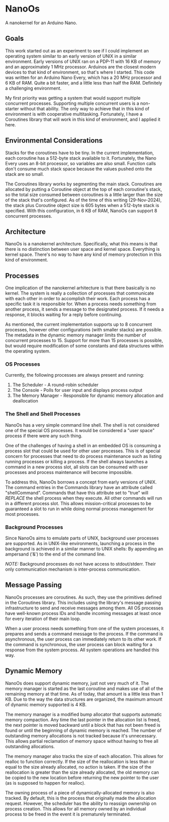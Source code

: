 # NanoOs

A nanokernel for an Arduino Nano.

## Goals

This work started out as an experiment to see if I could implement an operating system similar to an early version of UNIX in a similar environment.  Early versions of UNIX ran on a PDP-11 with 16 KB of memory and an approximately 1 MHz processor.  Arduinos are the closest modern devices to that kind of environment, so that's where I started.  This code was written for an Arduino Nano Every, which has a 20 MHz processor and 6 KB of RAM.  Quite a bit faster, and a little less than half the RAM.  Definitely a challenging environment.

My first priority was getting a system that would support multiple concurrent processes.  Supporting multiple concurrent users is a non-starter without that ability.  The only way to achieve that in this kind of environment is with cooperative multitasking.  Fortunately, I have a Coroutines library that will work in this kind of environment, and I applied it here.

## Environmental Considerations

Stacks for the coroutines have to be tiny.  In the current implementation, each coroutine has a 512-byte stack available to it.  Fortunately, the Nano Every uses an 8-bit processor, so variables are also small.  Function calls don't consume much stack space because the values pushed onto the stack are so small.

The Coroutines library works by segmenting the main stack.  Coroutines are allocated by putting a Coroutine object at the top of each coroutine's stack, so the total size consumed between coroutines is a little larger than the size of the stack that's configured.  As of the time of this writing (29-Nov-2024), the stack plus Coroutine object size is 605 bytes when a 512-byte stack is specified.  With this configuration, in 6 KB of RAM, NanoOs can support 8 concurrent processes.

## Architecture

NanoOs is a nanokernel architecture.  Specifically, what this means is that there is no distinction between user space and kernel space.  Everything is kernel space.  There's no way to have any kind of memory protection in this kind of environment.


## Processes

One implication of the nanokernel arhitecture is that there basically is no kernel.  The system is really a collection of processes that communicate with each other in order to accomplish their work.  Each process has a specific task it is responsible for.  When a process needs something from another process, it sends a message to the designated process.  If it needs a response, it blocks waiting for a reply before continuing.

As mentioned, the current implementation supports up to 8 concurrent processes, however other configurations (with smaller stacks) are possible.  The metadata in the dynamic memory manager limits the number of concurrent processes to 15.  Support for more than 15 processes is possible, but would require modification of some constants and data structures within the operating system.

### OS Processes

Currently, the following processes are always present and running:

1. The Scheduler - A round-robin scheduler
2. The Console - Polls for user input and displays process output
3. The Memory Manager - Responsible for dynamic memory allocation and deallocation

### The Shell and Shell Processes

NanoOs has a very simple command line shell.  The shell is not considered one of the special OS processes.  It would be considered a "user space" process if there were any such thing.

One of the challenges of having a shell in an embedded OS is consuming a process slot that could be used for other user processes.  This is of special concern for processes that need to do process maintenance such as listing running processes or killing a process.  If the shell always launches a command in a new process slot, all slots can be consumed with user processes and process maintenance will become impossible.

To address this, NanoOs borrows a concept from early versions of UNIX.  The command entries in the Commands library have an attribute called "shellCommand".  Commands that have this attribute set to "true" will *REPLACE* the shell process when they execute.  All other commands will run in a different process slot.  This allows mission-critical processes to be guaranteed a slot to run in while doing normal process management for most processes.

### Background Processes

Since NanoOs aims to emulate parts of UNIX, background user processes are supported.  As in UNIX-like environments, launching a process in the background is achieved in a similar manner to UNIX shells:  By appending an ampersand ('&') to the end of the command line.

*NOTE:*  Background processes do not have access to stdout/stderr.  Their only communication mechanism is inter-process communication.

## Message Passing

NanoOs processes are coroutines.  As such, they use the primitives defined in the Coroutines library.  This includes using the library's message passing infrastructure to send and receive messages among them.  All OS processes have well-known process IDs and handle incoming messages at least once for every iteration of their main loop.

When a user process needs something from one of the system processes, it prepares and sends a command message to the process.  If the command is asynchronous, the user process can immediately return to its other work.  If the command is synchronous, the user process can block waiting for a response from the system process.  All system operations are handled this way.

## Dynamic Memory

NanoOs does support dynamic memory, just not very much of it.  The memory manager is started as the last coroutine and makes use of all of the remaining memory at that time.  As of today, that amount is a little less than 1 KB.  Due to the way the data structures are organized, the maximum amount of dynamic memory supported is 4 KB.

The memory manager is a modified bump allocator that supports automatic memory compaction.  Any time the last pointer in the allocation list is freed, the next pointer is moved backward until a block that has not been freed is found or until the beginning of dynamic memory is reached.  The number of outstanding memory allocations is not tracked because it's unnecessary.  This allows partial reclamation of memory space without having to free all outstanding allocations.

The memory manager also tracks the size of each allocation.  This allows for realloc to function correctly.  If the size of the reallocation is less than or equal to the size already allocated, no action is taken.  If the size of the reallocation is greater than the size already allocated, the old memory can be copied to the new location before returning the new pointer to the user (as is supposed to happen for realloc).

The owning process of a piece of dynamically-allocated memory is also tracked.  By default, this is the process that originally made the allocation request.  However, the scheduler has the ability to reassign ownership on process creation.  This allows for all memory owned by an individual process to be freed in the event it is prematurely terminated.
